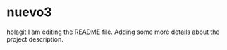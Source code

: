 # nuevo3
holagit
I am editing the README file. Adding some more details about the project description.

